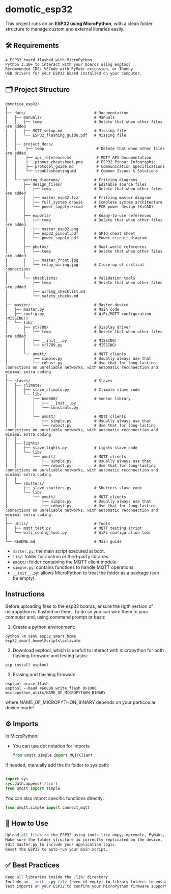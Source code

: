 # domotic_esp32

This project runs on an **ESP32 using MicroPython**, with a clean folder structure to manage custom and external libraries easily.

## 🛠️ **Requirements**
```
4 ESP32 board flashed with MicroPython.
Python 3.10+ to interact with your boards using esptool
Recommended IDE: VSCode with PyMakr extension, or Thonny.
USB drivers for your ESP32 board installed on your computer.
```

## 🗂️ Project Structure

```
domotica_esp32/
│
├── docs/                              # Documentation
│   ├── manuals/                       # Manuals
│   │   ├── temp                       # Delete that when other files are added
│   │   ├── MQTT_setup.md              # Missing file
│   │   └── ESP32_flashing_guide.pdf   # Missing file
│   │
│   ├── project_docs/
│   │    ├── temp                       # Delete that when other files are added
│   │    ├── api_reference.md           # MQTT API Documentation
│   │    ├── pinout_cheatsheet.png      # ESP32 Pinout Infographic
│   │    ├── protocol_guide.md          # Communication Specifications
│   │    └── troubleshooting.md         # Common Issues & Solutions
│   │
│   └── wiring_diagrams/               # Fritzing diagrams
│       ├── design_files/              # Editable source files
│       │   ├── temp                   # Delete that when other files are added
│       │   ├── master_esp32.fzz       # Fritzing master diagram
│       │   ├── full_system.drawio     # Complete system architecture
│       │   └── power_supply.kicad     # PCB power design (KiCAD)
│       │
│       ├── exports/                   # Ready-to-use references
│       │   ├── temp                   # Delete that when other files are added
│       │   ├── master_esp32.png
│       │   ├── esp32_pinout.pdf       # GPIO cheat sheet
│       │   └── power_supply.pdf       # Power circuit diagram
│       │
│       ├── photos/                    # Real-world references
│       │   ├── temp                   # Delete that when other files are added
│       │   ├── master_front.jpg
│       │   └── relay_wiring.jpg       # Close-up of critical connections
│       │
│       └── checklists/                # Validation tools
│           ├── temp                   # Delete that when other files are added
│           ├── wiring_checklist.md
│           └── safety_checks.md
│ 
├── master/                            # Master device
│   ├── master.py                      # Main code
│   ├── config.py                      # WiFi/MQTT configuration (MISSING!)
│   └── lib/    
│       ├── st7789/                    # Display driver
│       │   ├── temp                   # Delete that when other files are added
│       │   ├── __init__.py            # MISSING!
│       │   └── st7789.py              # MISSING!
│       │
│       └── umqtt/                     # MQTT clients
│           ├── simple.py              # Usually always use that
│           └── robust.py              # Use that for long-lasting connections on unreliable networks, with automatic reconnection and minimal extra coding.
│
├── slaves/                            # Slaves
│   ├── climate/
│   │   ├── slave_climate.py           # Climate slave code
│   │   └── lib/
│   │       ├── bme680/                # Sensor library
│   │       │   ├── __init__.py
│   │       │   └── constants.py
│   │       │   
│   │       └── umqtt/                 # MQTT clients
│   │           ├── simple.py          # Usually always use that
│   │           └── robust.py          # Use that for long-lasting connections on unreliable networks, with automatic reconnection and minimal extra coding.
│   │
│   ├── lights/
│   │   ├── slave_lights.py            # Lights slave code
│   │   └── lib/
│   │       └── umqtt/                 # MQTT clients
│   │           ├── simple.py          # Usually always use that
│   │           └── robust.py          # Use that for long-lasting connections on unreliable networks, with automatic reconnection and minimal extra coding.
│   │
│   └── shutters/
│       ├── slave_shutters.py          # Shutters slave code
│       └── lib/
│           └── umqtt/                 # MQTT clients
│               ├── simple.py          # Usually always use that
│               └── robust.py          # Use that for long-lasting connections on unreliable networks, with automatic reconnection and minimal extra coding.
│
├── utils/                             # Tools
│   ├── mqtt_test.py                   # MQTT testing script
│   └── wifi_config_tool.py            # WiFi configuration tool
│
└── README.md                          # Main guide
```
- `master.py`: the main script executed at boot.
- `lib/`: folder for custom or third-party libraries.
- `umqtt/`: folder containing the MQTT client module.
- `simple.py`: contains functions to handle MQTT operations.
- `__init__.py`: allows MicroPython to treat the folder as a package (can be empty).

## Instructions
Before uploading files to the esp32 boards, ensure the rigth version of micropython is flashed on them. To do so you can wire them to your computer and, using command prompt or bash:
1. Create a python environment:
```
python -m venv esp32_smart_home
esp32_smart_home\Scripts\activate
```
2. Download esptool, which is usefull to interact with micropython for both flashing firmware and testing tasks:
```
pip install esptool
```
3. Erasing and flashing firmware
```
esptool erase_flash
esptool --baud 460800 write_flash 0x1000 micropython_utils/NAME_OF_MICROPYTHON_BINARY
```
where NAME_OF_MICROPYTHON_BINARY depends on your particoular device model

## ⚙️ Imports

In MicroPython:

- You can use dot notation for imports:
  ```python
  from umqtt.simple import MQTTClient
  ```
If needed, manually add the lib folder to sys.path:

  ```python

import sys
sys.path.append('/lib')
from umqtt import simple
```
You can also import specific functions directly:

  ```python
from umqtt.simple import connect_mqtt
```
## 🚀 How to Use
  ```python
Upload all files to the ESP32 using tools like ampy, mpremote, PyMakr, or Thonny.
Make sure the folder structure is correctly replicated on the device.
Edit master.py to include your application logic.
Reset the ESP32 to auto-run your main script.
```
## ✅ **Best Practices**
 ```python
Keep all libraries inside the /lib/ directory.
Include an __init__.py file (even if empty) in library folders to ensure compatibility.
Test imports on your ESP32 to confirm your MicroPython firmware supports nested packages.
```
